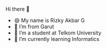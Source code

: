 Hi there 👋

- 😄 My name is Rizky Akbar G
- 🔭 I’m from Garut
- 👯 I’m a student at Telkom University
- 🌱 I’m currently learning Informatics
